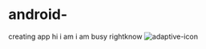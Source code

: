 # android-
creating app
hi i am i am busy rightknow
![adaptive-icon](https://user-images.githubusercontent.com/80143681/110197322-d2065780-7e70-11eb-8cf0-b836ae6de340.png)
